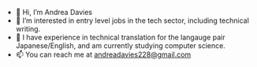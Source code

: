 - 👋 Hi, I’m Andrea Davies
- 👀 I’m interested in entry level jobs in the tech sector, including technical writing.
- 🌱 I have experience in technical translation for the langauge pair Japanese/English, and am currently studying computer science.
- 📫 You can reach me at andreadavies228@gmail.com

<!---
AndreaDavies228/AndreaDavies228 is a ✨ special ✨ repository because its `README.md` (this file) appears on your GitHub profile.
You can click the Preview link to take a look at your changes.
--->
